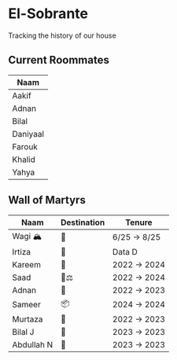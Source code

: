 # El-Sobrante
Tracking the history of our house

## Current Roommates

| Naam |
|-----------|
| Aakif     | 
| Adnan     | 
| Bilal     | 
| Daniyaal  | 
| Farouk    | 
| Khalid    | 
| Yahya     | 

## Wall of Martyrs

| Naam | Destination | Tenure |
|-----------|-----------|-----------|
| Wagi 🏔️     | 🗽    | 6/25 → 8/25   |
| Irtiza    | 💍   | Data D    |
| Kareem     | 💍 | 2022 → 2024    |
| Saad     | 🤖⚖️    | 2022 → 2024    |
| Adnan     | 💍   | 2022 → 2023    |
| Sameer     | 📦    | 2024 → 2024    |
| Murtaza     | 💍    | 2022 → 2023    |
| Bilal J     | 🤖    | 2023 → 2023    |
| Abdullah N     | 🤖    | 2023 → 2023    |
